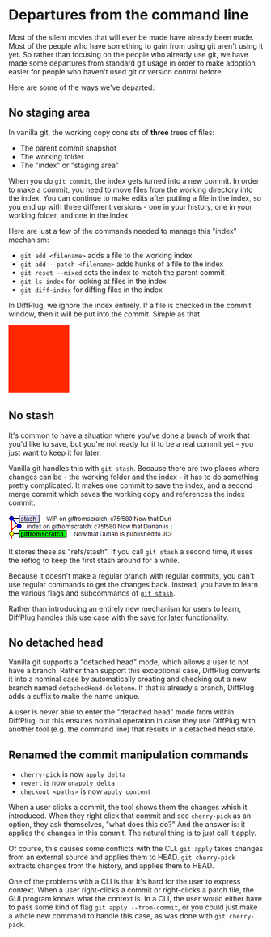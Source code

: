 # Departures from the command line

Most of the silent movies that will ever be made have already been made.  Most of the people who have something to gain from using git aren't using it yet.  So rather than focusing on the people who already use git, we have made some departures from standard git usage in order to make adoption easier for people who haven't used git or version control before.

Here are some of the ways we've departed:

## No staging area

In vanilla git, the working copy consists of **three** trees of files:

* The parent commit snapshot
* The working folder
* The "index" or "staging area"

When you do `git commit`, the index gets turned into a new commit.  In order to make a commit, you need to move files from the working directory into the index.  You can continue to make edits after putting a file in the index, so you end up with three different versions - one in your history, one in your working folder, and one in the index.

Here are just a few of the commands needed to manage this "index" mechanism:
* `git add <filename>` adds a file to the working index
* `git add --patch <filename>` adds hunks of a file to the index
* `git reset --mixed` sets the index to match the parent commit
* `git ls-index` for looking at files in the index
* `git diff-index` for diffing files in the index

In DiffPlug, we ignore the index entirely.  If a file is checked in the commit window, then it will be put into the commit.  Simple as that.

![DiffPlug's staging area alternative](TODO.png)

## No stash

It's common to have a situation where you've done a bunch of work that you'd like to save, but you're not ready for it to be a real commit yet - you just want to keep it for later.

Vanilla git handles this with `git stash`.  Because there are two places where changes can be - the working folder and the index - it has to do something pretty complicated.  It makes one commit to save the index, and a second merge commit which saves the working copy and references the index commit.

![git stash](Departures_Stash.png)

It stores these as "refs/stash".  If you call `git stash` a second time, it uses the reflog to keep the first stash around for a while.

Because it doesn't make a regular branch with regular commits, you can't use regular commands to get the changes back.  Instead, you have to learn the various flags and subcommands of [`git stash`](http://git-scm.com/docs/git-stash).

Rather than introducing an entirely new mechanism for users to learn, DiffPlug handles this use case with the [save for later](../branches/save-work-for-later/) functionality.

## No detached head

Vanilla git supports a "detached head" mode, which allows a user to not have a branch.  Rather than support this exceptional case, DiffPlug converts it into a nominal case by automatically creating and checking out a new branch named `detachedHead-deleteme`.  If that is already a branch, DiffPlug adds a suffix to make the name unique.

A user is never able to enter the "detached head" mode from within DiffPlug, but this ensures nominal operation in case they use DiffPlug with another tool (e.g. the command line) that results in a detached head state.

## Renamed the commit manipulation commands

* `cherry-pick` is now `apply delta`
* `revert` is now `unapply delta`
* `checkout <paths>` is now `apply content`

When a user clicks a commit, the tool shows them the changes which it introduced.  When they right click that commit and see `cherry-pick` as an option, they ask themselves, "what does this do?"  And the answer is: it applies the changes in this commit.  The natural thing is to just call it apply.

Of course, this causes some conflicts with the CLI.  `git apply` takes changes from an external source and applies them to HEAD.  `git cherry-pick` extracts changes from the history, and applies them to HEAD.

One of the problems with a CLI is that it's hard for the user to express context.  When a user right-clicks a commit or right-clicks a patch file, the GUI program knows what the context is.  In a CLI, the user would either have to pass some kind of flag `git apply --from-commit`, or you could just make a whole new command to handle this case, as was done with `git cherry-pick`.
